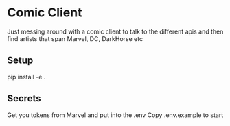# Comic Client

Just messing around with a comic client to talk
to the different apis and then find artists that 
span Marvel, DC, DarkHorse etc

## Setup

pip install -e .

## Secrets

Get you tokens from Marvel and put into the .env 
Copy .env.example to start